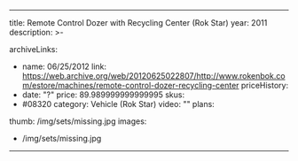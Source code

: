 
---
title: Remote Control Dozer with Recycling Center (Rok Star)
year: 2011
description: >-
  
archiveLinks:
  - name: 06/25/2012
    link: https://web.archive.org/web/20120625022807/http://www.rokenbok.com/estore/machines/remote-control-dozer-recycling-center
priceHistory:
  - date: "?"
    price: 89.989999999999995
skus:
  - #08320
category: Vehicle (Rok Star)
video: ""
plans:

thumb: /img/sets/missing.jpg
images:
  -  /img/sets/missing.jpg
---
